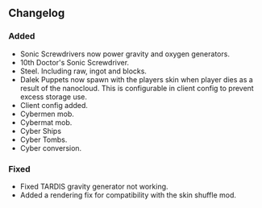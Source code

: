 ## Changelog

### Added
- Sonic Screwdrivers now power gravity and oxygen generators.
- 10th Doctor's Sonic Screwdriver.
- Steel. Including raw, ingot and blocks.
- Dalek Puppets now spawn with the players skin when player dies as a result of the nanocloud. This is configurable in client config to prevent excess storage use.
- Client config added.
- Cybermen mob.
- Cybermat mob.
- Cyber Ships
- Cyber Tombs.
- Cyber conversion.

### Fixed
- Fixed TARDIS gravity generator not working.
- Added a rendering fix for compatibility with the skin shuffle mod.
